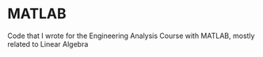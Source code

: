 # MATLAB
Code that I wrote for the Engineering Analysis Course with MATLAB, mostly related to Linear Algebra
